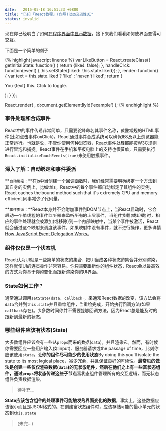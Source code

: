 ```yaml
---
date:   2015-05-18 16:51:33 +0800
title: "[译]「React教程」(向导)动态交互性UI"
status: invalid 
---
```


现在你已经明白了如何[在程序界面中显示数据](#)，接下来我们看看如何使界面变得可交互。

下面是一个简单的例子

{% highlight javascript linenos %}
var LikeButton = React.createClass({
  getInitialState: function() {
    return {liked: false};
  },
  handleClick: function(event) {
    this.setState({liked: !this.state.liked});
  },
  render: function() {
    var text = this.state.liked ? 'like' : 'haven\'t liked';
    return (
      <p onClick={this.handleClick}>
        You {text} this. Click to toggle.
      </p>
    );
  }
});

React.render(
  <LikeButton />,
  document.getElementById('example')
);
{% endhighlight %}

### 事件处理和合成事件

React中的事件传递非常简单，只需要驼峰命名其事件名称，就像常规的HTML事件(比如点击事件onClick)。React通过事件合成系统可以确保IE8及以上浏览器能正常运行。也就是说，不管你使用何种浏览器，React事件处理都能按W3C规则进行冒泡和捕捉。React事件在手机和平板电脑上的支持也很简单，只需要执行```React.initializeTouchEvents(true)```来使用触摸事件。

### 深入了解：自动绑定和事件委派

**```自动绑定：```**在js中当创建一个回调函数时，我们经常需要明确绑定一个方法到其自身的实例上，比如this。React中的每个事件都自动绑定了其组件的实例，React caches the bound method such that it's extremely CPU and memory efficient.同事减少了代码量。  

**```事件委派：```**React本身并不会附加事件到DOM节点上，当React启动时，它会启动一个单线程的事件监听器来监听所有的上层事件，当组件挂载(或卸载)时，相应的事件处理就会被添加(或移除)到一个内部映射中，当某个事件被激活，React就会通过这个映射来调度该事件，如果映射中没有事件，就不进行操作，更多详情[How JavaScript Event Delegation Works](http://davidwalsh.name/event-delegate)。

### 组件仅仅是一个状态机

React认为UI就是一些简单的状态的集合，把UI当成各种状态的集合并分别渲染，这样就使UI的连贯操作非常容易。你只需要跟新你的组件状态，React会以最高效的方式为你基于你的变化而跟新渲染你的UI界面。

### State如何工作？

通常通过调用```setState(data, callback)```，来通知React数据的改变，该方法会将```data```合并到```this.state```并且重绘组件，当重绘完成，开始执行回调方法(如果```callback```存在)。大多数时间你并不需要提够回调方法，因为React总是能及时的跟新到最新的状态。

### 哪些组件应该有状态(State)

大多数组件应该会有一些从```props```而来的数据(```data```)，并且渲染它。然而，有时候你需要回应一些用户输入(如input)、服务器请求或the passage of time，此刻你应该使用```state```。**让你的组件尽可能少的使用状态**By doing this you'll isolate the state to its most logical place，减少冗余，并且保证良好的可读性。**最常见的做法是创建一些仅仅渲染数据(```data```)的无状态组件，然后在他们之上有一些富状态组件，通过```props```将状态传递这些子节点**富状态组件管理所有的交互逻辑，而无状态组件负责数据渲染。

> 待补充...

**State应该包含组件的处理事件可能触发的界面变化的数据**，事实上，这些数据应该很小而且是JSON格式的。在创建富状态组件时，应该存储可能的最小单元的状态到```this.state```

> (未完...)

